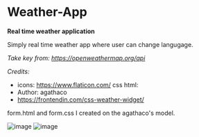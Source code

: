 # Weather-App
**Real time weather application**

Simply real time weather app where user can change langugage.

*Take key from: https://openweathermap.org/api*



*Credits:*
- icons: https://www.flaticon.com/
css html:
- Author: agathaco 
- https://frontendin.com/css-weather-widget/

form.html and form.css I created on the agathaco's model.

![image](https://user-images.githubusercontent.com/97913106/188286764-eb18b961-9143-4af8-a57b-5c4b14ac50aa.png)
![image](https://user-images.githubusercontent.com/97913106/188286780-45c23ca8-e3f4-4c7f-b6b4-cd00872c42df.png)
